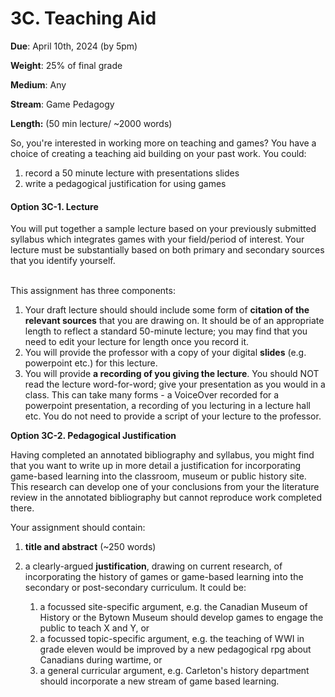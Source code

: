 # 3C. Teaching Aid

**Due**: April 10th, 2024 (by 5pm)

**Weight**: 25% of final grade

**Medium**: Any

**Stream**: Game Pedagogy

**Length:** (50 min lecture/ \~2000 words)

So, you're interested in working more on teaching and games? You have a choice of creating a teaching aid building on your past work. You could:&#x20;

1. record a 50 minute lecture with presentations slides
2. write a pedagogical justification for using games

#### Option 3C-1.  Lecture

You will put together a sample lecture based on your previously submitted syllabus which integrates games with your field/period of interest. Your lecture must be substantially based on both primary and secondary sources that you identify yourself.

\
This assignment has three components:

1. Your draft lecture should should include some form of **citation of the relevant sources** that you are drawing on. It should be of an appropriate length to reflect a standard 50-minute lecture; you may find that you need to edit your lecture for length once you record it.
2. You will provide the professor with a copy of your digital **slides** (e.g. powerpoint etc.) for this lecture.
3. You will provide **a recording of you giving the lecture**. You should NOT read the lecture word-for-word; give your presentation as you would in a class. This can take many forms - a VoiceOver recorded for a powerpoint presentation, a recording of you lecturing in a lecture hall etc. You do not need to provide a script of your lecture to the professor.&#x20;

**Option 3C-2.  Pedagogical Justification**

Having completed an annotated bibliography and syllabus, you might find that you want to write up in more detail a justification for incorporating game-based learning into the classroom, museum or public history site. This research can develop one of your conclusions from your the literature review in the annotated bibliography but cannot reproduce work completed there.&#x20;

Your assignment should contain:

1. **title and abstract** (\~250 words)
2.  a clearly-argued **justification**, drawing on current research, of incorporating the history of games or game-based learning into the secondary or post-secondary curriculum. It could be:

    1. a focussed site-specific argument, e.g. the Canadian Museum of History or the Bytown Museum should develop games to engage the public to teach X and Y, or
    2. a focussed topic-specific argument, e.g. the teaching of WWI in grade eleven would be improved by a new pedagogical rpg about Canadians during wartime, or
    3. a general curricular argument, e.g.  Carleton's history department should incorporate a new stream of game based learning.

